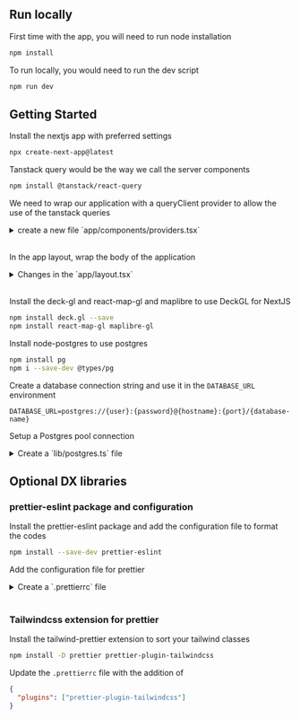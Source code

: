 ## Run locally

First time with the app, you will need to run node installation

```bash
npm install
```

To run locally, you would need to run the dev script

```bash
npm run dev
```

## Getting Started

Install the nextjs app with preferred settings

```bash
npx create-next-app@latest
```

Tanstack query would be the way we call the server components

```bash
npm install @tanstack/react-query
```

We need to wrap our application with a queryClient provider to allow the use of the tanstack queries

<details>
<summary>create a new file `app/components/providers.tsx`</summary>

```typescript
"use client";

import { QueryClient, QueryClientProvider } from "@tanstack/react-query";
import { ReactNode } from "react";

const queryClient = new QueryClient();

type IProvidersProps = {
  children: ReactNode;
};

function Providers({ children }: IProvidersProps) {
  return (
    <QueryClientProvider client={queryClient}>{children}</QueryClientProvider>
  );
}

export default Providers;
```

</details>

<br />

In the app layout, wrap the body of the application

<details>
<summary>
Changes in the `app/layout.tsx`
</summary>

```typescript
<html lang="en">
  <Providers>
    <body>{children}</body>
  </Providers>
</html>
```

</details>

<br />

Install the deck-gl and react-map-gl and maplibre to use DeckGL for NextJS

```bash
npm install deck.gl --save
npm install react-map-gl maplibre-gl
```

Install node-postgres to use postgres

```bash
npm install pg
npm i --save-dev @types/pg
```

Create a database connection string and use it in the `DATABASE_URL` environment

```
DATABASE_URL=postgres://{user}:{password}@{hostname}:{port}/{database-name}
```

Setup a Postgres pool connection

<details>
<summary>
Create a `lib/postgres.ts` file
</summary>

```typescript
import { Pool } from 'pg'

let pgPool

if (!pgPool) {
  pgPool = new Pool({
    connectionString: process.env.DATABASE_URL,
  })
}

export default pgPool as Pool
```

</details>

## Optional DX libraries

### prettier-eslint package and configuration

Install the prettier-eslint package and add the configuration file to format the codes

```bash
npm install --save-dev prettier-eslint
```

Add the configuration file for prettier

<details>
<summary>
Create a `.prettierrc` file</summary>

```json
{
  "trailingComma": "es5",
  "tabWidth": 2,
  "semi": false,
  "singleQuote": true
}
```

</details>

<br/>

### Tailwindcss extension for prettier

Install the tailwind-prettier extension to sort your tailwind classes

```bash
npm install -D prettier prettier-plugin-tailwindcss
```

Update the `.prettierrc` file with the addition of

```json
{
  "plugins": ["prettier-plugin-tailwindcss"]
}
```
